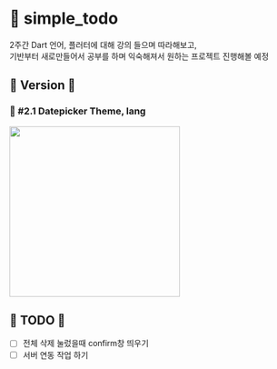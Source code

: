 # 🌸 simple_todo

2주간 Dart 언어, 플러터에 대해 강의 들으며 따라해보고, <br>
기반부터 새로만들어서 공부를 하며 익숙해져서 원하는 프로젝트 진행해볼 예정

## 🌸 Version 🌸
### 🌸 #2.1 Datepicker Theme, lang
<img src="https://user-images.githubusercontent.com/96044518/226915015-d7a36dd1-313a-4ab1-9fa1-fb04b28f937d.jpg" width="300">

## 🌸 TODO 🌸
- [ ] 전체 삭제 눌렀을때 confirm창 띄우기
- [ ] 서버 연동 작업 하기
